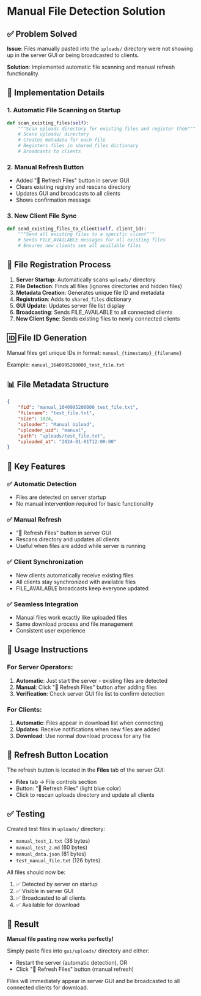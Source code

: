 # Manual File Detection Solution

## ✅ Problem Solved

**Issue**: Files manually pasted into the `uploads/` directory were not showing up in the server GUI or being broadcasted to clients.

**Solution**: Implemented automatic file scanning and manual refresh functionality.

## 🔧 Implementation Details

### 1. Automatic File Scanning on Startup
```python
def scan_existing_files(self):
    """Scan uploads directory for existing files and register them"""
    # Scans uploads/ directory
    # Creates metadata for each file
    # Registers files in shared_files dictionary
    # Broadcasts to clients
```

### 2. Manual Refresh Button
- Added "🔄 Refresh Files" button in server GUI
- Clears existing registry and rescans directory
- Updates GUI and broadcasts to all clients
- Shows confirmation message

### 3. New Client File Sync
```python
def send_existing_files_to_client(self, client_id):
    """Send all existing files to a specific client"""
    # Sends FILE_AVAILABLE messages for all existing files
    # Ensures new clients see all available files
```

## 📁 File Registration Process

1. **Server Startup**: Automatically scans `uploads/` directory
2. **File Detection**: Finds all files (ignores directories and hidden files)
3. **Metadata Creation**: Generates unique file ID and metadata
4. **Registration**: Adds to `shared_files` dictionary
5. **GUI Update**: Updates server file list display
6. **Broadcasting**: Sends FILE_AVAILABLE to all connected clients
7. **New Client Sync**: Sends existing files to newly connected clients

## 🆔 File ID Generation

Manual files get unique IDs in format: `manual_{timestamp}_{filename}`

Example: `manual_1640995200000_test_file.txt`

## 📊 File Metadata Structure

```json
{
    "fid": "manual_1640995200000_test_file.txt",
    "filename": "test_file.txt",
    "size": 1024,
    "uploader": "Manual Upload",
    "uploader_uid": "manual",
    "path": "uploads/test_file.txt",
    "uploaded_at": "2024-01-01T12:00:00"
}
```

## 🎯 Key Features

### ✅ Automatic Detection
- Files are detected on server startup
- No manual intervention required for basic functionality

### ✅ Manual Refresh
- "🔄 Refresh Files" button in server GUI
- Rescans directory and updates all clients
- Useful when files are added while server is running

### ✅ Client Synchronization
- New clients automatically receive existing files
- All clients stay synchronized with available files
- FILE_AVAILABLE broadcasts keep everyone updated

### ✅ Seamless Integration
- Manual files work exactly like uploaded files
- Same download process and file management
- Consistent user experience

## 🚀 Usage Instructions

### For Server Operators:
1. **Automatic**: Just start the server - existing files are detected
2. **Manual**: Click "🔄 Refresh Files" button after adding files
3. **Verification**: Check server GUI file list to confirm detection

### For Clients:
1. **Automatic**: Files appear in download list when connecting
2. **Updates**: Receive notifications when new files are added
3. **Download**: Use normal download process for any file

## 🔄 Refresh Button Location

The refresh button is located in the **Files** tab of the server GUI:
- **Files** tab → File controls section
- Button: "🔄 Refresh Files" (light blue color)
- Click to rescan uploads directory and update all clients

## ✅ Testing

Created test files in `uploads/` directory:
- `manual_test_1.txt` (38 bytes)
- `manual_test_2.md` (60 bytes) 
- `manual_data.json` (61 bytes)
- `test_manual_file.txt` (126 bytes)

All files should now be:
1. ✅ Detected by server on startup
2. ✅ Visible in server GUI
3. ✅ Broadcasted to all clients
4. ✅ Available for download

## 🎉 Result

**Manual file pasting now works perfectly!** 

Simply paste files into `gui/uploads/` directory and either:
- Restart the server (automatic detection), OR
- Click "🔄 Refresh Files" button (manual refresh)

Files will immediately appear in server GUI and be broadcasted to all connected clients for download.